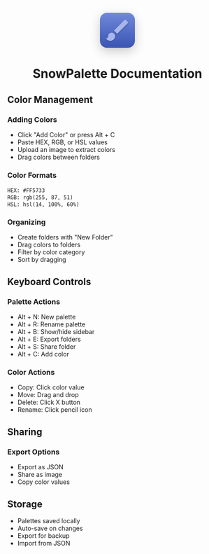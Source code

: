 <div align="center">
  <img src="public/icon-maskable.png" alt="SnowPalette Logo" width="80" height="80" style="border-radius: 16px; box-shadow: 0 8px 24px rgba(0, 0, 0, 0.2);" />
  <h1>SnowPalette Documentation</h1>
</div>

## Color Management

### Adding Colors
- Click "Add Color" or press Alt + C
- Paste HEX, RGB, or HSL values
- Upload an image to extract colors
- Drag colors between folders

### Color Formats
```
HEX: #FF5733
RGB: rgb(255, 87, 51)
HSL: hsl(14, 100%, 60%)
```

### Organizing
- Create folders with "New Folder"
- Drag colors to folders
- Filter by color category
- Sort by dragging

## Keyboard Controls

### Palette Actions
- Alt + N: New palette
- Alt + R: Rename palette
- Alt + B: Show/hide sidebar
- Alt + E: Export folders
- Alt + S: Share folder
- Alt + C: Add color

### Color Actions
- Copy: Click color value
- Move: Drag and drop
- Delete: Click X button
- Rename: Click pencil icon

## Sharing

### Export Options
- Export as JSON
- Share as image
- Copy color values

## Storage

- Palettes saved locally
- Auto-save on changes
- Export for backup
- Import from JSON 